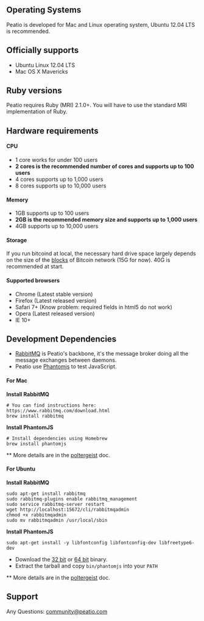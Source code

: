 Operating Systems
-----------------

Peatio is developed for Mac and Linux operating system, Ubuntu 12.04 LTS is recommended.

## Officially supports

* Ubuntu Linux 12.04 LTS
* Mac OS X Mavericks

## Ruby versions

Peatio requires Ruby (MRI) 2.1.0+. You will have to use the standard MRI implementation of Ruby.

## Hardware requirements

#### CPU

* 1 core works for under 100 users
* **2 cores is the recommended number of cores and supports up to 100 users**
* 4 cores supports up to 1,000 users
* 8 cores supports up to 10,000 users

#### Memory

* 1GB supports up to 100 users
* **2GB is the recommended memory size and supports up to 1,000 users**
* 4GB supports up to 10,000 users

#### Storage

If you run bitcoind at local, the necessary hard drive space largely depends on the size of the [blocks](https://en.bitcoin.it/wiki/Blocks) of Bitcoin network (15G for now). 40G is recommended at start.


#### Supported browsers

* Chrome (Latest stable version)
* Firefox (Latest released version)
* Safari 7+ (Know problem: required fields in html5 do not work)
* Opera (Latest released version)
* IE 10+

## Development Dependencies

* [RabbitMQ](https://www.rabbitmq.com/) is Peatio's backbone, it's the message broker doing all the message exchanges between daemons.
* Peatio use [Phantomjs](http://phantomjs.org/) to test JavaScript.

#### For Mac

**Install RabbitMQ**

    # You can find instructions here: https://www.rabbitmq.com/download.html
    brew install rabbitmq

**Install PhantomJS**

    # Install dependencies using Homebrew
    brew install phantomjs

** More details are in the [poltergeist](https://github.com/jonleighton/poltergeist/blob/master/README.md) doc.


#### For Ubuntu

**Install RabbitMQ**

    sudo apt-get install rabbitmq
    sudo rabbitmq-plugins enable rabbitmq_management
    sudo service rabbitmq-server restart
    wget http://localhost:15672/cli/rabbitmqadmin
    chmod +x rabbitmqadmin
    sudo mv rabbitmqadmin /usr/local/sbin

**Install PhantomJS**

    sudo apt-get install -y libfontconfig libfontconfig-dev libfreetype6-dev

* Download the [32 bit](https://phantomjs.googlecode.com/files/phantomjs-1.9.2-linux-i686.tar.bz2)
or [64 bit](https://phantomjs.googlecode.com/files/phantomjs-1.9.2-linux-x86_64.tar.bz2)
binary.
* Extract the tarball and copy `bin/phantomjs` into your `PATH`

** More details are in the [poltergeist](https://github.com/jonleighton/poltergeist/blob/master/README.md) doc.


## Support

Any Questions: [community@peatio.com](mailto:community@peatio.com)
